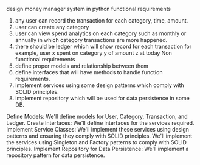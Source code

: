 design money manager system in python
functional requirements
1. any user can record the transaction for each category, time, amount.
2. user can create any category
3. user can view spend analytics on each category such as monthly or annually in which category transactions are more happened.
4. there should be ledger which will show record for each transaction for example, user x spent on category y of amount z at today
Non functional requirements
1. define proper models and relationship between them
2. define interfaces that will have methods to handle function requirements.
3. implement services using some design patterns which comply with SOLID principles.
4. implement repository which will be used for data persistence in some DB.


Define Models: We'll define models for User, Category, Transaction, and Ledger.
Create Interfaces: We'll define interfaces for the services required.
Implement Service Classes: We'll implement these services using design patterns and ensuring they comply with SOLID principles. We'll implement the services using Singleton and Factory patterns to comply with SOLID principles.
Implement Repository for Data Persistence: We'll implement a repository pattern for data persistence.
